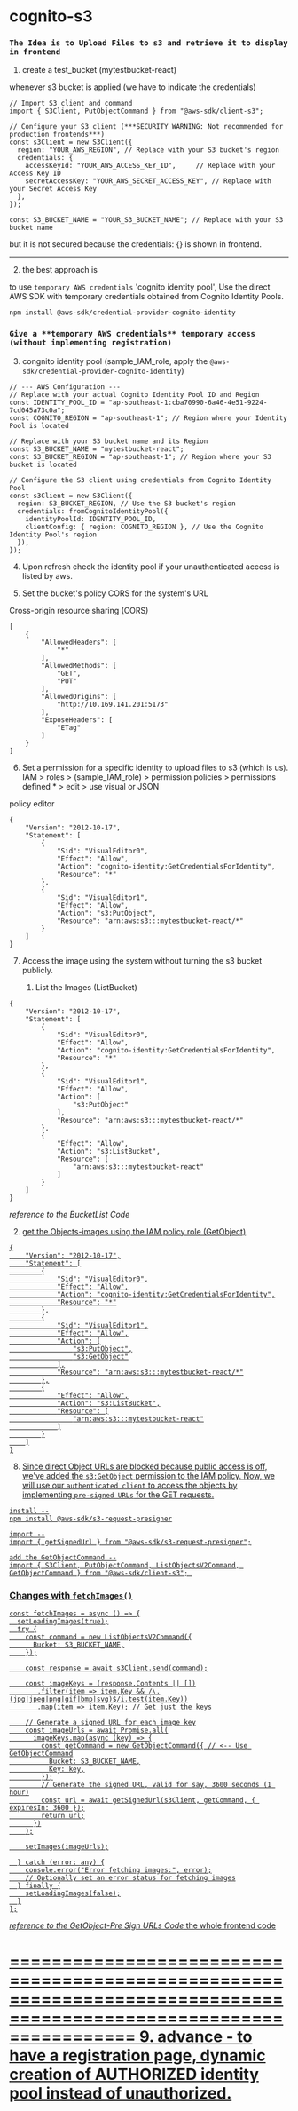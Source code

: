 # cognito-s3

### `The Idea is to Upload Files to s3 and retrieve it to display in frontend`

1. create a test_bucket (mytestbucket-react)

whenever s3 bucket is applied (we have to indicate the credentials)
```
// Import S3 client and command
import { S3Client, PutObjectCommand } from "@aws-sdk/client-s3";

// Configure your S3 client (***SECURITY WARNING: Not recommended for production frontends***)
const s3Client = new S3Client({
  region: "YOUR_AWS_REGION", // Replace with your S3 bucket's region
  credentials: {
    accessKeyId: "YOUR_AWS_ACCESS_KEY_ID",     // Replace with your Access Key ID
    secretAccessKey: "YOUR_AWS_SECRET_ACCESS_KEY", // Replace with your Secret Access Key
  },
});

const S3_BUCKET_NAME = "YOUR_S3_BUCKET_NAME"; // Replace with your S3 bucket name
```
but it is not secured because the credentials: {} is shown in frontend.

<hr>

2. the best approach is

to use `temporary AWS credentials` 'cognito identity pool', Use the direct AWS SDK with temporary credentials obtained from Cognito Identity Pools.

```
npm install @aws-sdk/credential-provider-cognito-identity
```

### `Give a **temporary AWS credentials** temporary access (without implementing registration)`

3. congnito identity pool (sample_IAM_role, apply the `@aws-sdk/credential-provider-cognito-identity`)

```
// --- AWS Configuration ---
// Replace with your actual Cognito Identity Pool ID and Region
const IDENTITY_POOL_ID = "ap-southeast-1:cba70990-6a46-4e51-9224-7cd045a73c0a";
const COGNITO_REGION = "ap-southeast-1"; // Region where your Identity Pool is located

// Replace with your S3 bucket name and its Region
const S3_BUCKET_NAME = "mytestbucket-react";
const S3_BUCKET_REGION = "ap-southeast-1"; // Region where your S3 bucket is located

// Configure the S3 client using credentials from Cognito Identity Pool
const s3Client = new S3Client({
  region: S3_BUCKET_REGION, // Use the S3 bucket's region
  credentials: fromCognitoIdentityPool({
    identityPoolId: IDENTITY_POOL_ID,
    clientConfig: { region: COGNITO_REGION }, // Use the Cognito Identity Pool's region
  }),
});
```

4. Upon refresh check the identity pool if your unauthenticated access is listed by aws.

5. Set the bucket's policy CORS for the system's URL

Cross-origin resource sharing (CORS)
```
[
    {
        "AllowedHeaders": [
            "*"
        ],
        "AllowedMethods": [
            "GET",
            "PUT"
        ],
        "AllowedOrigins": [
            "http://10.169.141.201:5173"
        ],
        "ExposeHeaders": [
            "ETag"
        ]
    }
]
```

6. Set a permission for a specific identity to upload files to s3 (which is us).
IAM > roles > (sample_IAM_role) > permission policies > permissions defined * > edit > use visual or JSON

policy editor
```
{
	"Version": "2012-10-17",
	"Statement": [
		{
			"Sid": "VisualEditor0",
			"Effect": "Allow",
			"Action": "cognito-identity:GetCredentialsForIdentity",
			"Resource": "*"
		},
		{
			"Sid": "VisualEditor1",
			"Effect": "Allow",
			"Action": "s3:PutObject",
			"Resource": "arn:aws:s3:::mytestbucket-react/*"
		}
	]
}
```

7. Access the image using the system without turning the s3 bucket publicly.

	1. List the Images (ListBucket)
```
{
	"Version": "2012-10-17",
	"Statement": [
		{
			"Sid": "VisualEditor0",
			"Effect": "Allow",
			"Action": "cognito-identity:GetCredentialsForIdentity",
			"Resource": "*"
		},
		{
			"Sid": "VisualEditor1",
			"Effect": "Allow",
			"Action": [
				"s3:PutObject"
			],
			"Resource": "arn:aws:s3:::mytestbucket-react/*"
		},
		{
			"Effect": "Allow",
			"Action": "s3:ListBucket",
			"Resource": [
				"arn:aws:s3:::mytestbucket-react"
			]
		}
	]
}
```

*reference to the BucketList Code*
<a href="#" />

2. get the Objects-images using the IAM policy role (GetObject)

```
{
	"Version": "2012-10-17",
	"Statement": [
		{
			"Sid": "VisualEditor0",
			"Effect": "Allow",
			"Action": "cognito-identity:GetCredentialsForIdentity",
			"Resource": "*"
		},
		{
			"Sid": "VisualEditor1",
			"Effect": "Allow",
			"Action": [
				"s3:PutObject",
				"s3:GetObject"
			],
			"Resource": "arn:aws:s3:::mytestbucket-react/*"
		},
		{
			"Effect": "Allow",
			"Action": "s3:ListBucket",
			"Resource": [
				"arn:aws:s3:::mytestbucket-react"
			]
		}
	]
}
```

8. Since direct Object URLs are blocked because public access is off, we've added the `s3:GetObject` permission to the IAM policy. Now, we will use our `authenticated client` to access the objects by implementing `pre-signed URLs` for the GET requests.
```
install --
npm install @aws-sdk/s3-request-presigner

import --
import { getSignedUrl } from "@aws-sdk/s3-request-presigner";

add the GetObjectCommand --
import { S3Client, PutObjectCommand, ListObjectsV2Command, GetObjectCommand } from "@aws-sdk/client-s3"; 
```

### Changes with `fetchImages()`

```
const fetchImages = async () => {
  setLoadingImages(true);
  try {
    const command = new ListObjectsV2Command({
      Bucket: S3_BUCKET_NAME,
    });

    const response = await s3Client.send(command);

    const imageKeys = (response.Contents || [])
       .filter(item => item.Key && /\.(jpg|jpeg|png|gif|bmp|svg)$/i.test(item.Key))
       .map(item => item.Key); // Get just the keys

    // Generate a signed URL for each image key
    const imageUrls = await Promise.all(
      imageKeys.map(async (key) => {
        const getCommand = new GetObjectCommand({ // <-- Use GetObjectCommand
          Bucket: S3_BUCKET_NAME,
          Key: key,
        });
        // Generate the signed URL, valid for say, 3600 seconds (1 hour)
        const url = await getSignedUrl(s3Client, getCommand, { expiresIn: 3600 });
        return url;
      })
    );

    setImages(imageUrls);

  } catch (error: any) {
    console.error("Error fetching images:", error);
    // Optionally set an error status for fetching images
  } finally {
    setLoadingImages(false);
  }
};
```

*reference to the GetObject-Pre Sign URLs Code* the whole frontend code
<a href="#" />

====================================================================================================================
9. advance - to have a registration page, dynamic creation of AUTHORIZED identity pool instead of unauthorized.
====================================================================================================================

